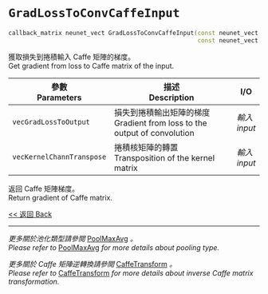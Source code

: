 # `GradLossToConvCaffeInput`

```c++
callback_matrix neunet_vect GradLossToConvCaffeInput(const neunet_vect &vecGradLossToOutput,
                                                     const neunet_vect &vecKernelChannTranspose);
```

獲取損失到捲積輸入 Caffe 矩陣的梯度。\
Get gradient from loss to Caffe matrix of the input.

參數<br>Parameters|描述<br>Description|I/O
-|-|-
`vecGradLossToOutput`|損失到捲積輸出矩陣的梯度<br>Gradient from loss to the output of convolution|*輸入<br>input*
`vecKernelChannTranspose`|捲積核矩陣的轉置<br>Transposition of the kernel matrix|*輸入<br>input*

返回 Caffe 矩陣梯度。\
Return gradient of Caffe matrix.

[<< 返回 Back](cover.md)

---

*更多關於池化類型請參閲* [PoolMaxAvg](PoolMaxAvg.md) *。*\
*Please refer to* [PoolMaxAvg](PoolMaxAvg.md) *for more details about pooling type.*

*更多關於 Caffe 矩陣逆轉換請參閲* [CaffeTransform](CaffeTransform.md) *。*\
*Please refer to* [CaffeTransform](CaffeTransform.md) *for more details about inverse Caffe matrix transformation.*
